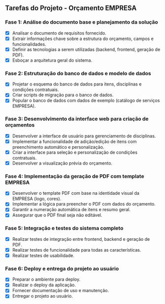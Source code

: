 ## Tarefas do Projeto - Orçamento EMPRESA

### Fase 1: Análise do documento base e planejamento da solução

- [x] Analisar o documento de requisitos fornecido.
- [x] Extrair informações chave sobre a estrutura do orçamento, campos e funcionalidades.
- [x] Definir as tecnologias a serem utilizadas (backend, frontend, geração de PDF).
- [x] Esboçar a arquitetura geral do sistema.

### Fase 2: Estruturação do banco de dados e modelo de dados

- [x] Projetar o esquema do banco de dados para itens, disciplinas e condições contratuais.
- [x] Criar scripts de migração para o banco de dados.
- [x] Popular o banco de dados com dados de exemplo (catálogo de serviços EMPRESA).

### Fase 3: Desenvolvimento da interface web para criação de orçamentos

- [x] Desenvolver a interface de usuário para gerenciamento de disciplinas.
- [x] Implementar a funcionalidade de adição/edição de itens com preenchimento automático e personalização.
- [x] Criar a interface para seleção e personalização de condições contratuais.
- [x] Desenvolver a visualização prévia do orçamento.

### Fase 4: Implementação da geração de PDF com template EMPRESA

- [x] Desenvolver o template PDF com base na identidade visual da EMPRESA (logo, cores).
- [x] Implementar a lógica para preencher o PDF com dados do orçamento.
- [x] Garantir a numeração automática de itens e resumo geral.
- [x] Assegurar que o PDF final seja não editável.

### Fase 5: Integração e testes do sistema completo

- [x] Realizar testes de integração entre frontend, backend e geração de PDF.
- [x] Realizar testes de funcionalidade para todas as características.
- [x] Realizar testes de usabilidade.

### Fase 6: Deploy e entrega do projeto ao usuário

- [x] Preparar o ambiente para deploy.
- [x] Realizar o deploy da aplicação.
- [x] Fornecer documentação de uso e manutenção.
- [x] Entregar o projeto ao usuário.
